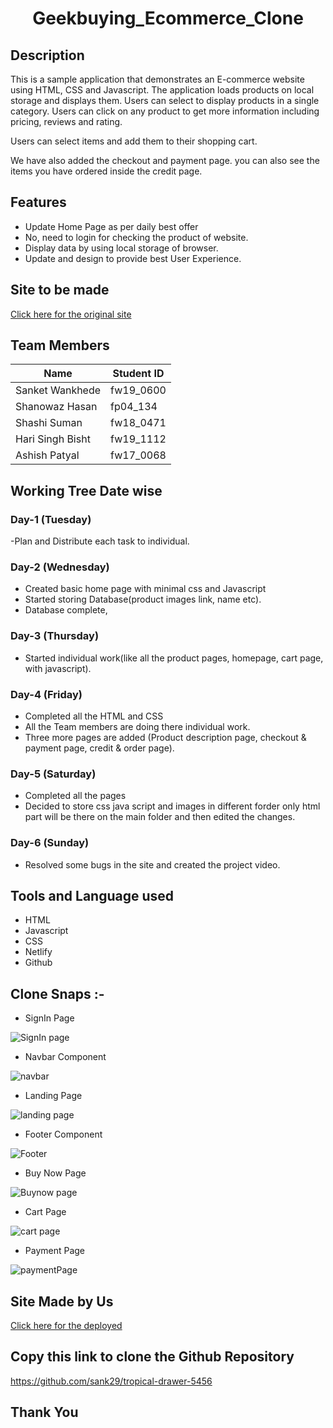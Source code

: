 <h1 align="center">Geekbuying_Ecommerce_Clone</h1>

## Description

This is a sample application that demonstrates an E-commerce website using HTML, CSS and Javascript. 
The application loads products on local storage and  displays them. Users can select to display products 
in a single category. Users can click on any product to get more information including pricing, reviews and rating.

Users can select items and add them to their shopping cart.

We have also added the checkout and payment page. you can also see the items you have ordered inside the credit page.


## Features

- Update Home Page as per daily best offer
- No, need to login for checking the product of website.
- Display data by using local storage of browser.
- Update and design to provide best User Experience.

## Site to be made
[Click here for the original site](https://www.geekbuying.com/)

## Team Members
| Name             | Student ID |
|------------------|------------|
| Sanket Wankhede  | fw19_0600  |	
| Shanowaz Hasan   | fp04_134   |	
| Shashi Suman     | fw18_0471  |	
| Hari Singh Bisht | fw19_1112  |	
| Ashish Patyal    | fw17_0068  |	

## Working Tree Date wise

### Day-1 (Tuesday)
-Plan and Distribute each task to individual.

### Day-2 (Wednesday)
- Created basic home page with minimal css and Javascript
- Started storing Database(product images link, name etc).
- Database complete, 

### Day-3 (Thursday)
- Started individual work(like all the product pages, homepage, cart page, with javascript).


### Day-4 (Friday)
- Completed all the HTML and CSS
- All the Team members are doing there individual work.
- Three more pages are added (Product description page, checkout & payment page, credit & order page).

### Day-5 (Saturday)
- Completed all the pages  
- Decided to store css java script and images in different forder only html part will be there on the main folder and then edited the changes.

### Day-6 (Sunday)
- Resolved some bugs in the site and created the project video.

## Tools and Language used
- HTML
- Javascript
- CSS
- Netlify
- Github

## Clone Snaps :-

- SignIn Page

![SignIn page](https://user-images.githubusercontent.com/76080960/192846758-e3c6b831-9565-4066-8e63-a63bf65258e1.png)

- Navbar Component

![navbar](https://user-images.githubusercontent.com/76080960/192846549-5c702d88-7c2a-4315-9c7f-bb13b722d9dd.png)

- Landing Page

![landing page](https://user-images.githubusercontent.com/76080960/192846926-34060a78-1701-43b6-a4ef-66a5f4b3caa3.png)

- Footer Component

![Footer](https://user-images.githubusercontent.com/76080960/192846624-d66f7f51-75c5-4243-816b-85d3de4e5c85.png)

- Buy Now Page

![Buynow page](https://user-images.githubusercontent.com/76080960/192847006-203e574e-dff5-4fd4-a547-2913b0f37444.png)

- Cart Page

![cart page](https://user-images.githubusercontent.com/76080960/192847073-9b9c5405-4b29-42d7-b89a-82feb40c6d0f.png)

- Payment Page 

![paymentPage](https://user-images.githubusercontent.com/76080960/192847193-266f5e57-f387-435f-a97e-65d912e17f61.png)


## Site Made by Us
[Click here for the deployed](https://geekbuyingclone.netlify.app/)

## Copy this link to clone the Github Repository
https://github.com/sank29/tropical-drawer-5456

## Thank You
